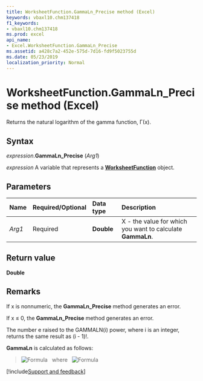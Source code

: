 ```yaml
---
title: WorksheetFunction.GammaLn_Precise method (Excel)
keywords: vbaxl10.chm137418
f1_keywords:
- vbaxl10.chm137418
ms.prod: excel
api_name:
- Excel.WorksheetFunction.GammaLn_Precise
ms.assetid: a428c7a2-452e-575d-7d16-fd9f5023755d
ms.date: 05/23/2019
localization_priority: Normal
---
```



# WorksheetFunction.GammaLn_Precise method (Excel)

Returns the natural logarithm of the gamma function, Γ(x).


## Syntax

_expression_.**GammaLn_Precise** (_Arg1_)

_expression_ A variable that represents a **[WorksheetFunction](Excel.WorksheetFunction.md)** object.


## Parameters

|Name|Required/Optional|Data type|Description|
|:-----|:-----|:-----|:-----|
| _Arg1_|Required| **Double**|X - the value for which you want to calculate **GammaLn**.|

## Return value

**Double**


## Remarks

If x is nonnumeric, the **GammaLn_Precise** method generates an error.
    
If x ≤ 0, the **GammaLn_Precise** method generates an error.
    
The number e raised to the GAMMALN(i) power, where i is an integer, returns the same result as (i - 1)!.
    
**GammaLn** is calculated as follows:

> ![Formula](../images/awfgamm1_ZA06051143.gif) &nbsp; where &nbsp; ![Formula](../images/awfgamm2_ZA06051144.gif)




[!include[Support and feedback](~/includes/feedback-boilerplate.md)]